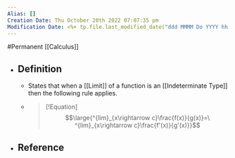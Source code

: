 ```yaml
---
Alias: []
Creation Date: Thu October 20th 2022 07:07:35 pm 
Modification Date: <%+ tp.file.last_modified_date("ddd MMMM Do YYYY hh:mm:ss a") %>
---
```

#Permanent [[Calculus]]

- ## Definition
	- States that when a [[Limit]] of a function is an [[Indeterminate Type]] then the following rule applies.
	- > [!Equation] 
	  > $$\large{^{lim}_{x\rightarrow c}\frac{f(x)}{g(x)}=\ ^{lim}_{x\rightarrow c}\frac{f'(x)}{g'(x)}}$$
- ## Reference